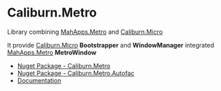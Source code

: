 Caliburn.Metro
==============

Library combining [MahApps.Metro](http://mahapps.com/MahApps.Metro/) and [Caliburn.Micro](http://caliburnmicro.codeplex.com/)

It provide [Caliburn.Micro](http://caliburnmicro.codeplex.com/) **Bootstrapper** and **WindowManager** integrated  [MahApps.Metro](http://mahapps.com/MahApps.Metro/) **MetroWindow**


* [Nuget Package - Caliburn.Metro](https://nuget.org/packages/Caliburn.Metro)
* [Nuget Package - Caliburn.Metro.Autofac](https://nuget.org/packages/Caliburn.Metro.Autofac)
* [Documentation](https://github.com/ziyasal/Caliburn.Metro/wiki)
